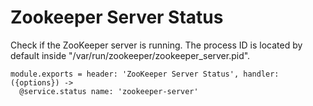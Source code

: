 
# Zookeeper Server Status

Check if the ZooKeeper server is running. The process ID is located by default
inside "/var/run/zookeeper/zookeeper_server.pid".

    module.exports = header: 'ZooKeeper Server Status', handler: ({options}) ->
      @service.status name: 'zookeeper-server'
